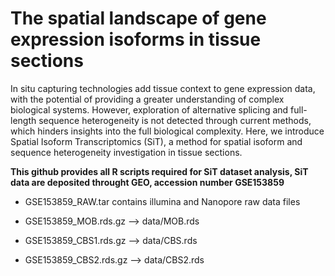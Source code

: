 # The spatial landscape of gene expression isoforms in tissue sections


In situ capturing technologies add tissue context to gene expression data, with the potential of providing a greater understanding of complex biological systems. However, exploration of alternative splicing and full-length sequence heterogeneity is not detected through current methods, which hinders insights into the full biological complexity. Here, we introduce Spatial Isoform Transcriptomics (SiT), a method for spatial isoform and sequence heterogeneity investigation in tissue sections. 



**This github provides all R scripts required for SiT dataset analysis, SiT data are deposited throught GEO, accession number GSE153859**


* GSE153859_RAW.tar contains illumina and Nanopore raw data files

* GSE153859_MOB.rds.gz --> data/MOB.rds 

* GSE153859_CBS1.rds.gz --> data/CBS.rds

* GSE153859_CBS2.rds.gz --> data/CBS2.rds
